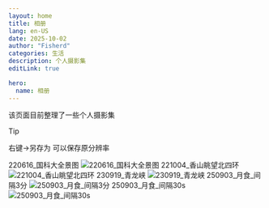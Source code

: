 ```yaml
---
layout: home
title: 相册
lang: en-US
date: 2025-10-02
author: "Fisherd"
categories: 生活
description: 个人摄影集
editLink: true

hero:
  name: 相册
---
```

该页面目前整理了一些个人摄影集
> [!Tip]
> 右键→另存为 可以保存原分辨率

220616_国科大全景图
![220616_国科大全景图](220616_ucas.jpg)
221004_香山眺望北四环
![221004_香山眺望北四环](221004_xiangshan.jpg)
230919_青龙峡
![230919_青龙峡](230919_qinglongxia.jpg)
250903_月食_间隔3分
![250903_月食_间隔3分](250903_lunar_eclipse_3min.jpg)
250903_月食_间隔30s
![250903_月食_间隔30s](250903_lunar_eclipse_30s.jpg)